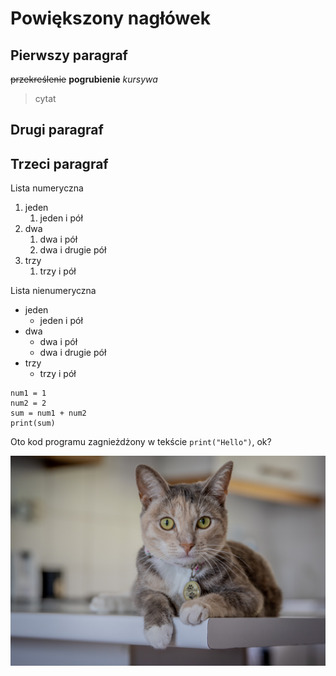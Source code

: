 # Powiększony nagłówek

## Pierwszy paragraf

~~przekreślenie~~
**pogrubienie**
*kursywa*
>cytat

## Drugi paragraf

## Trzeci paragraf

Lista numeryczna
1. jeden
   1. jeden i pół
3. dwa
   1. dwa i pół
   2. dwa i drugie pół
5. trzy
   1. trzy i pół

Lista nienumeryczna
- jeden
   - jeden i pół
- dwa
   - dwa i pół
   - dwa i drugie pół
- trzy
   - trzy i pół

~~~
num1 = 1
num2 = 2
sum = num1 + num2
print(sum)
~~~

Oto kod programu zagnieżdżony w tekście `print("Hello")`, ok?

![kot.jpg](kot.jpg)
